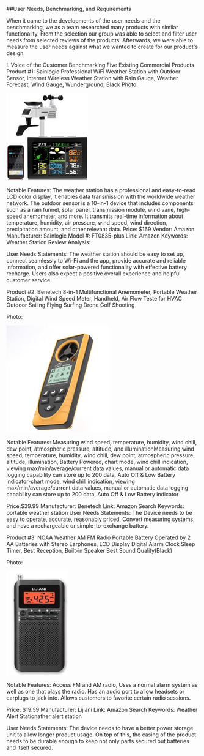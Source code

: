 ##User Needs, Benchmarking, and Requirements

When it came to the developments of the user needs and the benchmarking, we as a team researched many products with similar functionality. From the selection our group was able to select and filter user needs from selected reviews of the products. Afterwards, we were able to measure the user needs against what we wanted to create for our product's design.

I. Voice of the Customer Benchmarking
Five Existing Commercial Products
Product #1: 
Sainlogic Professional WiFi Weather Station with Outdoor Sensor, Internet Wireless Weather Station with Rain Gauge, Weather Forecast, Wind Gauge, Wunderground, Black
Photo:

![product](https://github.com/S-I-R-E-N-Team-203-EGR-314/S.I.R.E.N-Team-203-EGR-314.github.io/blob/c0b1203b0910c3666745e1b65385b4ee5f3ab4ab/pic/Product1.JPG)


Notable Features: The weather station has a professional and easy-to-read LCD color display, it enables data transmission with the worldwide weather network.  The outdoor sensor is a 10-in-1 device that includes components such as a rain funnel, solar panel, transmission module, wind vane, high-speed anemometer, and more. It transmits real-time information about temperature, humidity, air pressure, wind speed, wind direction, precipitation amount, and other relevant data.
Price: $169
Vendor: Amazon
Manufacturer: Sainlogic
Model #: FT0835-plus
Link: Amazon
Keywords: Weather Station
Review Analysis:

User Needs Statements: The weather station should be easy to set up, connect seamlessly to Wi-Fi and the app, provide accurate and reliable information, and offer solar-powered functionality with effective battery recharge. Users also expect a positive overall experience and helpful customer service.

Product #2:
Benetech 8-in-1 Multifunctional Anemometer, Portable Weather Station, Digital Wind Speed Meter, Handheld, Air Flow Teste for HVAC Outdoor Sailing Flying Surfing Drone Golf Shooting

Photo:

![product2](https://github.com/S-I-R-E-N-Team-203-EGR-314/S.I.R.E.N-Team-203-EGR-314.github.io/blob/0a51d278bdc087e4878521c2de9cd56947cca4de/pic/Product2.JPG)

Notable Features: Measuring wind speed, temperature, humidity, wind chill, dew point, atmospheric pressure, altitude, and illuminationMeasuring wind speed, temperature, humidity, wind chill, dew point, atmospheric pressure, altitude, illumination, Battery Powered, chart mode, wind chill indication, viewing max/min/average/current data values, manual or automatic data logging capability can store up to 200 data, Auto Off & Low Battery indicator-chart mode, wind chill indication, viewing max/min/average/current data values, manual or automatic data logging capability can store up to 200 data, Auto Off & Low Battery indicator

Price:$39.99
Manufacturer: Benetech
Link: Amazon
Search Keywords: portable weather station
User Needs Statements: The Device needs to be easy to operate, accurate, reasonably priced, Convert measuring systems, and have a rechargeable or simple-to-exchange battery.



Product #3:
NOAA Weather AM FM Radio Portable Battery Operated by 2 AA Batteries with Stereo Earphones, LCD Display Digital Alarm Clock Sleep Timer, Best Reception, Built-in Speaker Best Sound Quality(Black)

Photo:

![product3](https://github.com/S-I-R-E-N-Team-203-EGR-314/S.I.R.E.N-Team-203-EGR-314.github.io/blob/9b49e5de4b4b08e8de0f6f00bef15c930e26f92b/pic/Product3.JPG)

Notable Features: Access FM and AM radio, Uses a normal alarm system as well as one that plays the radio. Has an audio port to allow headsets or earplugs to jack into. Allows customers to favorite certain radio sessions.

Price: $19.59
Manufacturer: Lijiani
Link: Amazon
Search Keywords: Weather Alert Stationather alert station

User Needs Statements: The device needs to have a better power storage unit to allow longer product usage. On top of this, the casing of the product needs to be durable enough to keep not only parts secured but batteries and itself secured.
